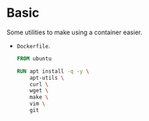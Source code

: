 # Basic

Some utilities to make using a container easier.

- `Dockerfile`.
    ```Dockerfile
    FROM ubuntu
    
    RUN apt install -q -y \
        apt-utils \
        curl \
        wget \
        make \
        vim \
        git
    ```
